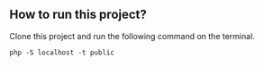 ## How to run this project?

Clone this project and run the following command on the terminal.

``` php -S localhost -t public ```